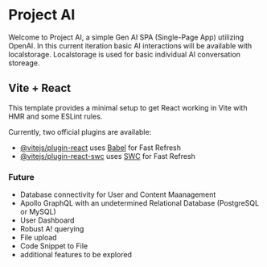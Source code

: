 # Project AI

Welcome to Project AI, a simple Gen AI SPA (Single-Page App) utilizing OpenAI. In this current iteration basic AI interactions will be available with localstorage.  Localstorage is used for basic individual AI conversation storeage.

## Vite + React

This template provides a minimal setup to get React working in Vite with HMR and some ESLint rules.

Currently, two official plugins are available:

- [@vitejs/plugin-react](https://github.com/vitejs/vite-plugin-react/blob/main/packages/plugin-react/README.md) uses [Babel](https://babeljs.io/) for Fast Refresh
- [@vitejs/plugin-react-swc](https://github.com/vitejs/vite-plugin-react-swc) uses [SWC](https://swc.rs/) for Fast Refresh

### Future
- Database connectivity for User and Content Maanagement
- Apollo GraphQL with an undetermined Relational Database (PostgreSQL or MySQL)
- User Dashboard
- Robust A! querying
- File upload
- Code Snippet to File
- additional features to be explored
